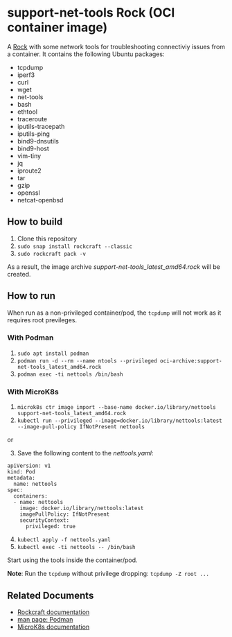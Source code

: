 # support-net-tools Rock (OCI container image)
A [Rock](https://documentation.ubuntu.com/rockcraft/stable/explanation/rocks/) with some network tools for troubleshooting connectiviy issues from a container. 
It contains the following Ubuntu packages:
- tcpdump
- iperf3
- curl
- wget
- net-tools
- bash
- ethtool
- traceroute
- iputils-tracepath
- iputils-ping
- bind9-dnsutils
- bind9-host
- vim-tiny
- jq
- iproute2
- tar
- gzip
- openssl
- netcat-openbsd

## How to build
1. Clone this repository
2. `sudo snap install rockcraft --classic`
3. `sudo rockcraft pack -v`

As a result, the image archive _support-net-tools_latest_amd64.rock_ will be created.

## How to run
When run as a non-privileged container/pod, the `tcpdump` will not work as it requires root previleges.
### With Podman
1. `sudo apt install podman`
2. `podman run -d --rm --name ntools --privileged oci-archive:support-net-tools_latest_amd64.rock`
3. `podman exec -ti nettools /bin/bash`

### With MicroK8s
1. `microk8s ctr image import --base-name docker.io/library/nettools support-net-tools_latest_amd64.rock`
2. `kubectl run --privileged --image=docker.io/library/nettools:latest --image-pull-policy IfNotPresent nettools`

or

3. Save the following content to the _nettools.yaml_:
```
apiVersion: v1
kind: Pod
metadata:
  name: nettools
spec:
  containers:
  - name: nettools
    image: docker.io/library/nettools:latest
    imagePullPolicy: IfNotPresent
    securityContext:
      privileged: true
```
4. `kubectl apply -f nettools.yaml`
5. `kubectl exec -ti nettools -- /bin/bash`

Start using the tools inside the container/pod.

__Note__: Run the `tcpdump` without privilege dropping: `tcpdump -Z root ...`


## Related Documents
- [Rockcraft documentation](https://documentation.ubuntu.com/rockcraft/stable/)
- [man page: Podman](https://manpages.ubuntu.com/manpages/jammy/man1/podman.1.html)
- [MicroK8s documentation](https://microk8s.io/docs)
